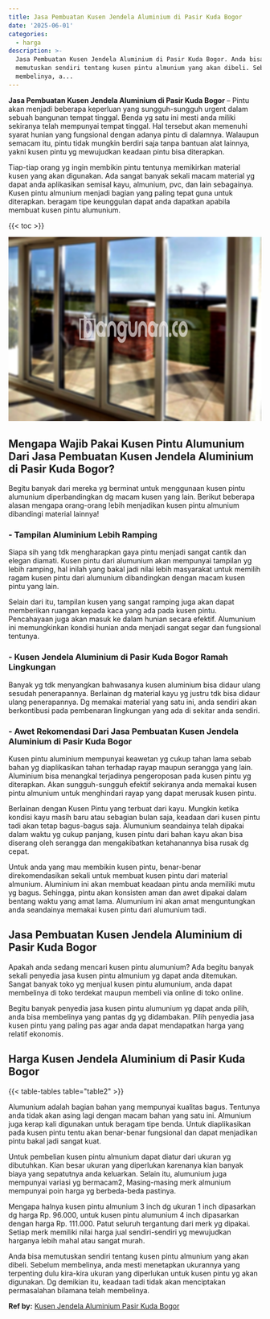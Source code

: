 ```yaml
---
title: Jasa Pembuatan Kusen Jendela Aluminium di Pasir Kuda Bogor
date: '2025-06-01'
categories:
  - harga
description: >-
  Jasa Pembuatan Kusen Jendela Aluminium di Pasir Kuda Bogor. Anda bisa
  memutuskan sendiri tentang kusen pintu almunium yang akan dibeli. Sebelum
  membelinya, a...
---
```


**Jasa Pembuatan Kusen Jendela Aluminium di Pasir Kuda Bogor** – Pintu akan menjadi beberapa keperluan yang sungguh-sungguh urgent dalam sebuah bangunan tempat tinggal. Benda yg satu ini mesti anda miliki sekiranya telah mempunyai tempat tinggal. Hal tersebut akan memenuhi syarat hunian yang fungsional dengan adanya pintu di dalamnya. Walaupun semacam itu, pintu tidak mungkin berdiri saja tanpa bantuan alat lainnya, yakni kusen pintu yg mewujudkan keadaan pintu bisa diterapkan.

Tiap-tiap orang yg ingin membikin pintu tentunya memikirkan material kusen yang akan digunakan. Ada sangat banyak sekali macam material yg dapat anda aplikasikan semisal kayu, almunium, pvc, dan lain sebagainya. Kusen pintu almunium menjadi bagian yang paling tepat guna untuk diterapkan. beragam tipe keunggulan dapat anda dapatkan apabila membuat kusen pintu alumunium.

{{< toc >}}

![Jasa Pembuatan Kusen Jendela Aluminium di Pasir Kuda Bogor](/images/harga-kusen-jendela-alumunium-46.png)

## Mengapa Wajib Pakai Kusen Pintu Alumunium Dari Jasa Pembuatan Kusen Jendela Aluminium di Pasir Kuda Bogor?

Begitu banyak dari mereka yg berminat untuk menggunaan kusen pintu alumunium diperbandingkan dg macam kusen yang lain. Berikut beberapa alasan mengapa orang-orang lebih menjadikan kusen pintu almunium dibandingi material lainnya!

### \- Tampilan Aluminium Lebih Ramping

Siapa sih yang tdk mengharapkan gaya pintu menjadi sangat cantik dan elegan diamati. Kusen pintu dari alumunium akan mempunyai tampilan yg lebih ramping, hal inilah yang bakal jadi nilai lebih masyarakat untuk memilih ragam kusen pintu dari alumunium dibandingkan dengan macam kusen pintu yang lain.

Selain dari itu, tampilan kusen yang sangat ramping juga akan dapat memberikan ruangan kepada kaca yang ada pada kusen pintu. Pencahayaan juga akan masuk ke dalam hunian secara efektif. Alumunium ini memungkinkan kondisi hunian anda menjadi sangat segar dan fungsional tentunya.

### \- Kusen Jendela Aluminium di Pasir Kuda Bogor Ramah Lingkungan

Banyak yg tdk menyangkan bahwasanya kusen aluminium bisa didaur ulang sesudah penerapannya. Berlainan dg material kayu yg justru tdk bisa didaur ulang penerapannya. Dg memakai material yang satu ini, anda sendiri akan berkontibusi pada pembenaran lingkungan yang ada di sekitar anda sendiri.

### \- Awet Rekomendasi Dari Jasa Pembuatan Kusen Jendela Aluminium di Pasir Kuda Bogor

Kusen pintu aluminium mempunyai keawetan yg cukup tahan lama sebab bahan yg diaplikasikan tahan terhadap rayap maupun serangga yang lain. Aluminium bisa menangkal terjadinya pengeroposan pada kusen pintu yg diterapkan. Akan sungguh-sungguh efektif sekiranya anda memakai kusen pintu almunium untuk menghindari rayap yang dapat merusak kusen pintu.

Berlainan dengan Kusen Pintu yang terbuat dari kayu. Mungkin ketika kondisi kayu masih baru atau sebagian bulan saja, keadaan dari kusen pintu tadi akan tetap bagus-bagus saja. Alumunium seandainya telah dipakai dalam waktu yg cukup panjang, kusen pintu dari bahan kayu akan bisa diserang oleh serangga dan mengakibatkan ketahanannya bisa rusak dg cepat.

Untuk anda yang mau membikin kusen pintu, benar-benar direkomendasikan sekali untuk membuat kusen pintu dari material almunium. Aluminium ini akan membuat keadaan pintu anda memiliki mutu yg bagus. Sehingga, pintu akan konsisten aman dan awet dipakai dalam bentang waktu yang amat lama. Alumunium ini akan amat menguntungkan anda seandainya memakai kusen pintu dari alumunium tadi.

## Jasa Pembuatan Kusen Jendela Aluminium di Pasir Kuda Bogor

Apakah anda sedang mencari kusen pintu alumunium? Ada begitu banyak sekali penyedia jasa kusen pintu almunium yg dapat anda ditemukan. Sangat banyak toko yg menjual kusen pintu alumunium, anda dapat membelinya di toko terdekat maupun membeli via online di toko online.

Begitu banyak penyedia jasa kusen pintu alumunium yg dapat anda pilih, anda bisa membelinya yang pantas dg yg didambakan. Pilih penyedia jasa kusen pintu yang paling pas agar anda dapat mendapatkan harga yang relatif ekonomis.

## Harga Kusen Jendela Aluminium di Pasir Kuda Bogor

{{< table-tables table="table2" >}}

Alumunium adalah bagian bahan yang mempunyai kualitas bagus. Tentunya anda tidak akan asing lagi dengan macam bahan yang satu ini. Almunium juga kerap kali digunakan untuk beragam tipe benda. Untuk diaplikasikan pada kusen pintu tentu akan benar-benar fungsional dan dapat menjadikan pintu bakal jadi sangat kuat.

Untuk pembelian kusen pintu almunium dapat diatur dari ukuran yg dibutuhkan. Kian besar ukuran yang diperlukan karenanya kian banyak biaya yang sepatutnya anda keluarkan. Selain itu, alumunium juga mempunyai variasi yg bermacam2, Masing-masing merk almunium mempunyai poin harga yg berbeda-beda pastinya.

Mengapa halnya kusen pintu almunium 3 inch dg ukuran 1 inch dipasarkan dg harga Rp. 96.000, untuk kusen pintu alumunium 4 inch dipasarkan dengan harga Rp. 111.000. Patut seluruh tergantung dari merk yg dipakai. Setiap merk memiliki nilai harga jual sendiri-sendiri yg mewujudkan harganya lebih mahal atau sangat murah.

Anda bisa memutuskan sendiri tentang kusen pintu almunium yang akan dibeli. Sebelum membelinya, anda mesti menetapkan ukurannya yang terpenting dulu kira-kira ukuran yang diperlukan untuk kusen pintu yg akan digunakan. Dg demikian itu, keadaan tadi tidak akan menciptakan permasalahan bilamana telah membelinya.

**Ref by:** [Kusen Jendela Aluminium Pasir Kuda Bogor](https://id.wikipedia.org/wiki/Kusen)
